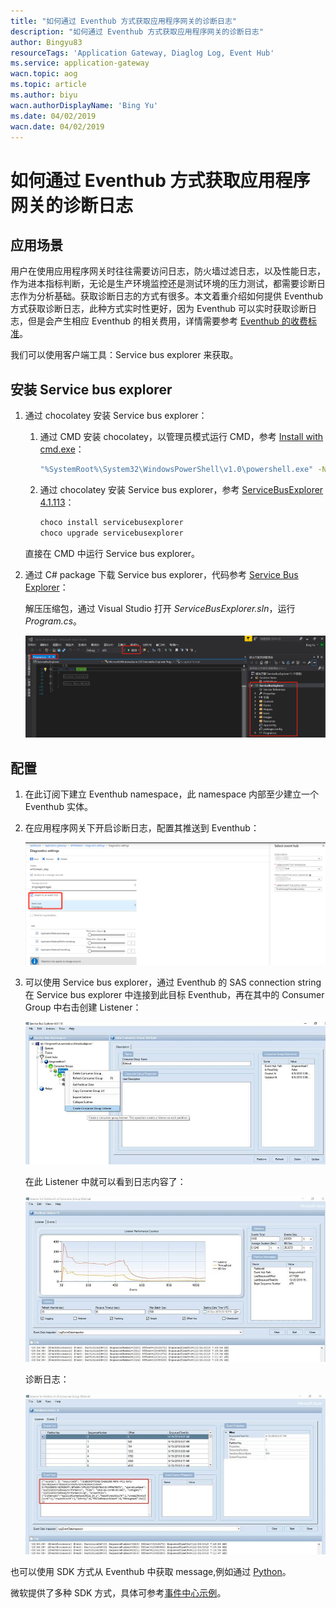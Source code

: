 ```yaml
---
title: "如何通过 Eventhub 方式获取应用程序网关的诊断日志"
description: "如何通过 Eventhub 方式获取应用程序网关的诊断日志"
author: Bingyu83
resourceTags: 'Application Gateway, Diaglog Log, Event Hub'
ms.service: application-gateway
wacn.topic: aog
ms.topic: article
ms.author: biyu
wacn.authorDisplayName: 'Bing Yu'
ms.date: 04/02/2019
wacn.date: 04/02/2019
---
```


# 如何通过 Eventhub 方式获取应用程序网关的诊断日志

## 应用场景

用户在使用应用程序网关时往往需要访问日志，防火墙过滤日志，以及性能日志，作为进本指标判断，无论是生产环境监控还是测试环境的压力测试，都需要诊断日志作为分析基础。获取诊断日志的方式有很多。本文着重介绍如何提供 Eventhub 方式获取诊断日志，此种方式实时性更好，因为 Eventhub 可以实时获取诊断日志，但是会产生相应 Eventhub 的相关费用，详情需要参考 [Eventhub 的收费标准](https://www.azure.cn/en-us/pricing/details/event-hubs/)。

我们可以使用客户端工具：Service bus explorer 来获取。

## 安装 Service bus explorer

1. 通过 chocolatey 安装 Service bus explorer：

    1. 通过 CMD 安装 chocolatey，以管理员模式运行 CMD，参考 [Install with cmd.exe](https://chocolatey.org/docs/installation#install-with-cmdexe)：

        ```bash
        "%SystemRoot%\System32\WindowsPowerShell\v1.0\powershell.exe" -NoProfile -InputFormat None -ExecutionPolicy Bypass -Command "iex ((New-Object System.Net.WebClient).DownloadString('https://chocolatey.org/install.ps1'))" && SET "PATH=%PATH%;%ALLUSERSPROFILE%\chocolatey\bin"
        ```

    2. 通过 chocolatey 安装 Service bus explorer，参考 [ServiceBusExplorer 4.1.113](https://chocolatey.org/packages/ServiceBusExplorer)：

        ```bash
        choco install servicebusexplorer
        choco upgrade servicebusexplorer
        ```

    直接在 CMD 中运行 Service bus explorer。

2. 通过 C# package 下载 Service bus explorer，代码参考 [Service Bus Explorer](https://code.msdn.microsoft.com/windowsapps/Service-Bus-Explorer-f2abca5a)：

    解压压缩包，通过 Visual Studio 打开 *ServiceBusExplorer.sln*，运行 *Program.cs*。

    ![01](media/aog-application-gateway-howto-get-diaglog-log-via-event-hub/01.png "01")

## 配置

1. 在此订阅下建立 Eventhub namespace，此 namespace 内部至少建立一个 Eventhub 实体。

2. 在应用程序网关下开启诊断日志，配置其推送到 Eventhub：

    ![02](media/aog-application-gateway-howto-get-diaglog-log-via-event-hub/02.png "02")

3. 可以使用 Service bus explorer，通过 Eventhub 的 SAS connection string 在 Service bus explorer 中连接到此目标 Eventhub，再在其中的 Consumer Group 中右击创建 Listener：

    ![03](media/aog-application-gateway-howto-get-diaglog-log-via-event-hub/03.jpg "03")

    在此 Listener 中就可以看到日志内容了：

    ![04](media/aog-application-gateway-howto-get-diaglog-log-via-event-hub/04.jpg "04")

    诊断日志：

    ![05](media/aog-application-gateway-howto-get-diaglog-log-via-event-hub/05.jpg "05")

也可以使用 SDK 方式从 Eventhub 中获取 message,例如通过 [Python](https://docs.azure.cn/zh-cn/event-hubs/event-hubs-python-get-started-receive#install-python-package)。

微软提供了多种 SDK 方式，具体可参考[事件中心示例](https://docs.azure.cn/zh-cn/event-hubs/event-hubs-samples)。